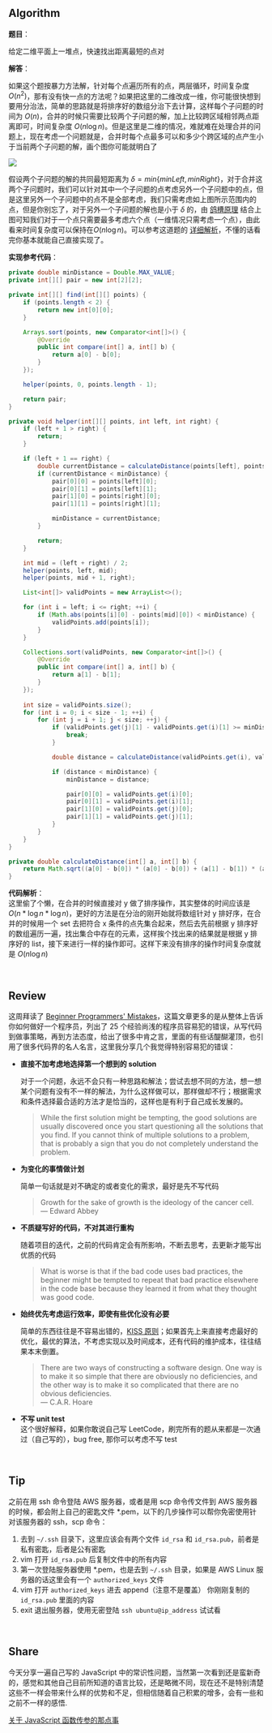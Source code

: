 ## Algorithm

**题目**：<br>

给定二维平面上一堆点，快速找出距离最短的点对

**解答**：<br>

如果这个题按暴力方法解，针对每个点遍历所有的点，两层循环，时间复杂度 $O(n^2)$，那有没有快一点的方法呢？如果把这里的二维改成一维，你可能很快想到要用分治法，简单的思路就是将排序好的数组分治下去计算，这样每个子问题的时间为 $O(n)$，合并的时候只需要比较两个子问题的解，加上比较跨区域相邻两点距离即可，时间复杂度 $O(n\log n)$。但是这里是二维的情况，难就难在处理合并的问题上，现在考虑一个问题就是，合并时每个点最多可以和多少个跨区域的点产生小于当前两个子问题的解，画个图你可能就明白了

![](https://user-gold-cdn.xitu.io/2019/3/22/169a2a045fb53865?w=332&h=430&f=png&s=62818)

假设两个子问题的解的共同最短距离为 $\delta=min \lbrace minLeft,minRight \rbrace$，对于合并这两个子问题时，我们可以针对其中一个子问题的点考虑另外一个子问题中的点，但是这里另外一个子问题中的点不是全部考虑，我们只需考虑如上图所示范围内的点，但是你别忘了，对于另外一个子问题的解也是小于 $\delta$ 的，由 [鸽槽原理](https://zh.wikipedia.org/wiki/%E9%B4%BF%E5%B7%A2%E5%8E%9F%E7%90%86) 结合上图可知我们对于一个点只需要最多考虑六个点（一维情况只需考虑一个点），由此看来时间复杂度可以保持在$O(n\log n)$。可以参考这道题的 [详细解析](https://blog.csdn.net/lishuhuakai/article/details/9133961)，不懂的话看完你基本就能自己直接实现了。

**实现参考代码**：
```java
private double minDistance = Double.MAX_VALUE;
private int[][] pair = new int[2][2];

private int[][] find(int[][] points) {
    if (points.length < 2) {
        return new int[0][0];
    }

    Arrays.sort(points, new Comparator<int[]>() {
        @Override
        public int compare(int[] a, int[] b) {
            return a[0] - b[0];
        }
    });

    helper(points, 0, points.length - 1);

    return pair;
}

private void helper(int[][] points, int left, int right) {
    if (left + 1 > right) {
        return;
    }

    if (left + 1 == right) {
        double currentDistance = calculateDistance(points[left], points[right]);
        if (currentDistance < minDistance) {
            pair[0][0] = points[left][0];
            pair[0][1] = points[left][1];
            pair[1][0] = points[right][0];
            pair[1][1] = points[right][1];

            minDistance = currentDistance;
        }

        return;
    }

    int mid = (left + right) / 2;
    helper(points, left, mid);
    helper(points, mid + 1, right);

    List<int[]> validPoints = new ArrayList<>();

    for (int i = left; i <= right; ++i) {
        if (Math.abs(points[i][0] - points[mid][0]) < minDistance) {
            validPoints.add(points[i]);
        }
    }

    Collections.sort(validPoints, new Comparator<int[]>() {
        @Override
        public int compare(int[] a, int[] b) {
            return a[1] - b[1];
        }
    });
    
    int size = validPoints.size();
    for (int i = 0; i < size - 1; ++i) {
        for (int j = i + 1; j < size; ++j) {
            if (validPoints.get(j)[1] - validPoints.get(i)[1] >= minDistance) {
                break;
            }

            double distance = calculateDistance(validPoints.get(i), validPoints.get(j));

            if (distance < minDistance) {
                minDistance = distance;

                pair[0][0] = validPoints.get(i)[0];
                pair[0][1] = validPoints.get(i)[1];
                pair[1][0] = validPoints.get(j)[0];
                pair[1][1] = validPoints.get(j)[1];
            }
        }
    }
}

private double calculateDistance(int[] a, int[] b) {
    return Math.sqrt((a[0] - b[0]) * (a[0] - b[0]) + (a[1] - b[1]) * (a[1] - b[1]));
}

```

**代码解析**：<br>
这里偷了个懒，在合并的时候直接对 y 做了排序操作，其实整体的时间应该是 $O(n*\log n *\log n)$，更好的方法是在分治的刚开始就将数组针对 y 排好序，在合并的时候用一个 set 去把符合 x 条件的点先集合起来，然后去先前根据 y 排序好的数组遍历一遍，找出集合中存在的元素，这样挨个找出来的结果就是根据 y 排序好的 list，接下来进行一样的操作即可。这样下来没有排序的操作时间复杂度就是 $O(n\log n)$

<br>

## Review
这周拜读了 [Beginner Programmers' Mistakes](https://jscomplete.com/learn/pro-programmer/beginner-programmers-mistakes)，这篇文章更多的是从整体上告诉你如何做好一个程序员，列出了 25 个经验尚浅的程序员容易犯的错误，从写代码到做事策略，再到方法态度，给出了很多中肯之言，里面的有些话醍醐灌顶，也引用了很多代码界的名人名言，这里我分享几个我觉得特别容易犯的错误：

* **直接不加考虑地选择第一个想到的 solution** <br>
  
  对于一个问题，永远不会只有一种思路和解法；尝试去想不同的方法，想一想某个问题有没有不一样的解法，为什么这样做可以，那样做却不行；根据需求和条件选择最合适的方法才是恰当的，这样也是有利于自己成长发展的。
  > While the first solution might be tempting, the good solutions are usually discovered once you start questioning all the solutions that you find. If you cannot think of multiple solutions to a problem, that is probably a sign that you do not completely understand the problem.
  
* **为变化的事情做计划**
  
  简单一句话就是对不确定的或者变化的需求，最好是先不写代码
  >Growth for the sake of growth is the ideology of the cancer cell.<br>
    — Edward Abbey
* **不质疑写好的代码，不对其进行重构**
  
  随着项目的迭代，之前的代码肯定会有所影响，不断去思考，去更新才能写出优质的代码
  > What is worse is that if the bad code uses bad practices, the beginner might be tempted to repeat that bad practice elsewhere in the code base because they learned it from what they thought was good code.
  
* **始终优先考虑运行效率，即使有些优化没有必要**
  
  简单的东西往往是不容易出错的，[KISS 原则](https://zh.wikipedia.org/wiki/KISS%E5%8E%9F%E5%88%99)；如果首先上来直接考虑最好的优化，最优的算法，不考虑实现以及时间成本，还有代码的维护成本，往往结果本末倒置。
  >There are two ways of constructing a software design. One way is to make it so simple that there are obviously no deficiencies, and the other way is to make it so complicated that there are no obvious deficiencies. <br>
  — C.A.R. Hoare

* **不写 unit test** <br>
  这个很好解释，如果你敢说自己写 LeetCode，刷完所有的题从来都是一次通过（自己写的），bug free, 那你可以考虑不写 test


<br>

## Tip

之前在用 ssh 命令登陆 AWS 服务器，或者是用 scp 命令传文件到 AWS 服务器的时候，都会附上自己的密匙文件 *.pem，以下的几步操作可以帮你免密使用针对该服务器的 ssh，scp 命令：

1. 去到 `~/.ssh` 目录下，这里应该会有两个文件 `id_rsa` 和 `id_rsa.pub`，前者是私有密匙，后者是公有密匙
2. vim 打开 `id_rsa.pub` 后复制文件中的所有内容
3. 第一次登陆服务器使用 *.pem，也是去到 `~/.ssh` 目录，如果是 AWS Linux 服务器的话这里会有一个 `authorized_keys` 文件
4. vim 打开 `authorized_keys` 进去 append（注意不是覆盖） 你刚刚复制的 `id_rsa.pub` 里面的内容
5. exit 退出服务器，使用无密登陆 `ssh ubuntu@ip_address` 试试看

<br>

## Share
今天分享一遍自己写的 JavaScript 中的常识性问题，当然第一次看到还是蛮新奇的，感觉和其他自己目前所知道的语言比较，还是略微不同，现在还不是特别清楚这些不一样会带来什么样的优势和不足，但相信随着自己积累的增多，会有一些和之前不一样的感悟.
<br>

[关于 JavaScript 函数传参的那点事](./关于JavaScript函数传参的那点事)
